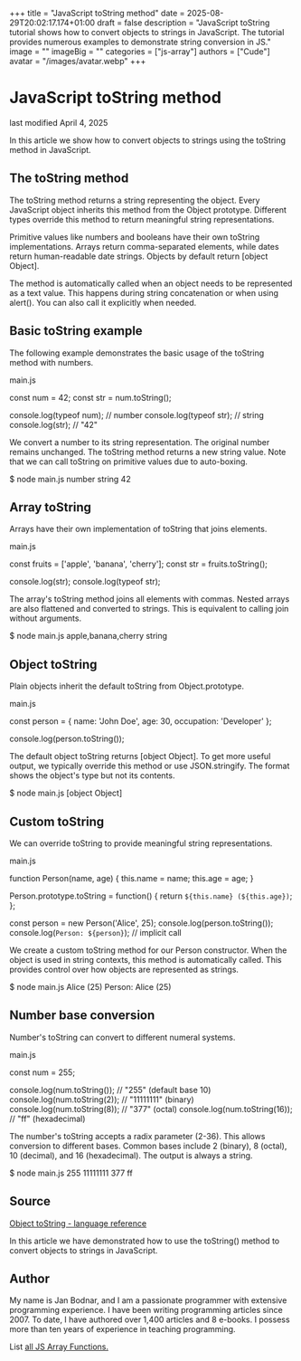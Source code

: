 +++
title = "JavaScript toString method"
date = 2025-08-29T20:02:17.174+01:00
draft = false
description = "JavaScript toString tutorial shows how to convert objects to strings in JavaScript. The tutorial provides numerous examples to demonstrate string conversion in JS."
image = ""
imageBig = ""
categories = ["js-array"]
authors = ["Cude"]
avatar = "/images/avatar.webp"
+++

# JavaScript toString method

last modified April 4, 2025

 

In this article we show how to convert objects to strings using the
toString method in JavaScript.

## The toString method

The toString method returns a string representing the object. Every
JavaScript object inherits this method from the Object prototype. Different
types override this method to return meaningful string representations.

Primitive values like numbers and booleans have their own toString
implementations. Arrays return comma-separated elements, while dates return
human-readable date strings. Objects by default return [object Object].

The method is automatically called when an object needs to be represented as a
text value. This happens during string concatenation or when using alert().
You can also call it explicitly when needed.

## Basic toString example

The following example demonstrates the basic usage of the toString
method with numbers.

main.js
  

const num = 42;
const str = num.toString();

console.log(typeof num);  // number
console.log(typeof str);  // string
console.log(str);         // "42"

We convert a number to its string representation. The original number remains
unchanged. The toString method returns a new string value.
Note that we can call toString on primitive values due to auto-boxing.

$ node main.js
number
string
42

## Array toString

Arrays have their own implementation of toString that joins elements.

main.js
  

const fruits = ['apple', 'banana', 'cherry'];
const str = fruits.toString();

console.log(str);
console.log(typeof str);

The array's toString method joins all elements with commas. Nested
arrays are also flattened and converted to strings. This is equivalent to
calling join without arguments.

$ node main.js
apple,banana,cherry
string

## Object toString

Plain objects inherit the default toString from Object.prototype.

main.js
  

const person = {
  name: 'John Doe',
  age: 30,
  occupation: 'Developer'
};

console.log(person.toString());

The default object toString returns [object Object].
To get more useful output, we typically override this method or use
JSON.stringify. The format shows the object's type but not its
contents.

$ node main.js
[object Object]

## Custom toString

We can override toString to provide meaningful string representations.

main.js
  

function Person(name, age) {
  this.name = name;
  this.age = age;
}

Person.prototype.toString = function() {
  return `${this.name} (${this.age})`;
};

const person = new Person('Alice', 25);
console.log(person.toString());
console.log(`Person: ${person}`);  // implicit call

We create a custom toString method for our Person constructor.
When the object is used in string contexts, this method is automatically called.
This provides control over how objects are represented as strings.

$ node main.js
Alice (25)
Person: Alice (25)

## Number base conversion

Number's toString can convert to different numeral systems.

main.js
  

const num = 255;

console.log(num.toString());    // "255" (default base 10)
console.log(num.toString(2));  // "11111111" (binary)
console.log(num.toString(8));  // "377" (octal)
console.log(num.toString(16)); // "ff" (hexadecimal)

The number's toString accepts a radix parameter (2-36). This allows
conversion to different bases. Common bases include 2 (binary), 8 (octal),
10 (decimal), and 16 (hexadecimal). The output is always a string.

$ node main.js
255
11111111
377
ff

## Source

[Object toString - language reference](https://developer.mozilla.org/en-US/docs/Web/JavaScript/Reference/Global_Objects/Object/toString)

In this article we have demonstrated how to use the toString() method to convert
objects to strings in JavaScript.

## Author

My name is Jan Bodnar, and I am a passionate programmer with extensive
programming experience. I have been writing programming articles since 2007.
To date, I have authored over 1,400 articles and 8 e-books. I possess more
than ten years of experience in teaching programming.

List [all JS Array Functions.](/javascript/#js-array)
